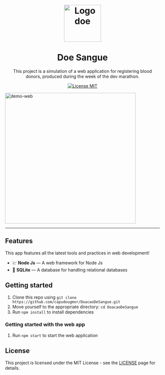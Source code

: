 <h1 align="center">
<br>
  <img src="https://i.ibb.co/cYqwnNC/logo.png" alt="Logo doe" width="120">
<br>
<br>
Doe Sangue
</h1>

<p align="center">This project is a simulation of a web application for registering blood donors, produced during the week of the dev marathon.</p>

<p align="center">
  <a href="https://opensource.org/licenses/MIT">
    <img src="https://img.shields.io/badge/License-MIT-blue.svg" alt="License MIT">
  </a>
</p>

<div>
  <img src="https://i.ibb.co/t3fGPCY/doe.gif" alt="demo-web" height="425">
</div>

<hr />

## Features

This app features all the latest tools and practices in web development!

- 💹 **Node Js** — A web framework for Node Js
- 📄 **SQLite** — A database for handling relational databases

## Getting started

1. Clone this repo using `git clone https://github.com/capudougmor/DoacaoDeSangue.git`
2. Move yourself to the appropriate directory: `cd DoacaoDeSangue`<br />
3. Run `npm install` to install dependencies<br />

### Getting started with the web app

1. Run `npm start` to start the web application


## License

This project is licensed under the MIT License - see the [LICENSE](https://opensource.org/licenses/MIT) page for details.
